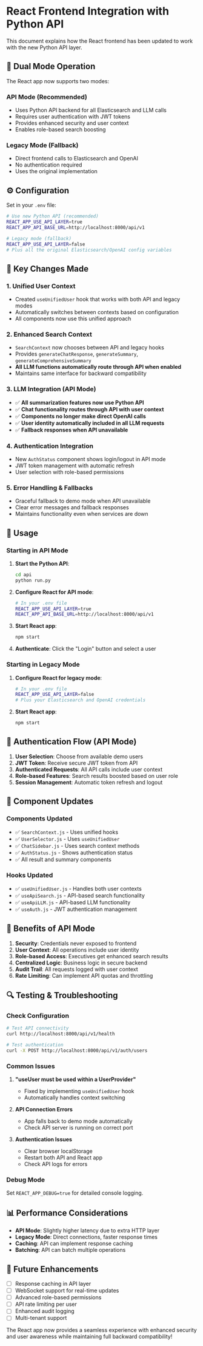 # React Frontend Integration with Python API

This document explains how the React frontend has been updated to work with the new Python API layer.

## 🔄 **Dual Mode Operation**

The React app now supports two modes:

### **API Mode (Recommended)**
- Uses Python API backend for all Elasticsearch and LLM calls
- Requires user authentication with JWT tokens
- Provides enhanced security and user context
- Enables role-based search boosting

### **Legacy Mode (Fallback)**
- Direct frontend calls to Elasticsearch and OpenAI
- No authentication required
- Uses the original implementation

## ⚙️ **Configuration**

Set in your `.env` file:

```bash
# Use new Python API (recommended)
REACT_APP_USE_API_LAYER=true
REACT_APP_API_BASE_URL=http://localhost:8000/api/v1

# Legacy mode (fallback)
REACT_APP_USE_API_LAYER=false
# Plus all the original Elasticsearch/OpenAI config variables
```

## 🔧 **Key Changes Made**

### **1. Unified User Context**
- Created `useUnifiedUser` hook that works with both API and legacy modes
- Automatically switches between contexts based on configuration
- All components now use this unified approach

### **2. Enhanced Search Context**
- `SearchContext` now chooses between API and legacy hooks
- Provides `generateChatResponse`, `generateSummary`, `generateComprehensiveSummary`
- **All LLM functions automatically route through API when enabled**
- Maintains same interface for backward compatibility

### **3. LLM Integration (API Mode)**
- ✅ **All summarization features now use Python API**
- ✅ **Chat functionality routes through API with user context**
- ✅ **Components no longer make direct OpenAI calls**
- ✅ **User identity automatically included in all LLM requests**
- ✅ **Fallback responses when API unavailable**

### **4. Authentication Integration**
- New `AuthStatus` component shows login/logout in API mode
- JWT token management with automatic refresh
- User selection with role-based permissions

### **5. Error Handling & Fallbacks**
- Graceful fallback to demo mode when API unavailable
- Clear error messages and fallback responses  
- Maintains functionality even when services are down

## 🚀 **Usage**

### **Starting in API Mode**

1. **Start the Python API**:
   ```bash
   cd api
   python run.py
   ```

2. **Configure React for API mode**:
   ```bash
   # In your .env file
   REACT_APP_USE_API_LAYER=true
   REACT_APP_API_BASE_URL=http://localhost:8000/api/v1
   ```

3. **Start React app**:
   ```bash
   npm start
   ```

4. **Authenticate**: Click the "Login" button and select a user

### **Starting in Legacy Mode**

1. **Configure React for legacy mode**:
   ```bash
   # In your .env file
   REACT_APP_USE_API_LAYER=false
   # Plus your Elasticsearch and OpenAI credentials
   ```

2. **Start React app**:
   ```bash
   npm start
   ```

## 🔐 **Authentication Flow (API Mode)**

1. **User Selection**: Choose from available demo users
2. **JWT Token**: Receive secure JWT token from API
3. **Authenticated Requests**: All API calls include user context
4. **Role-based Features**: Search results boosted based on user role
5. **Session Management**: Automatic token refresh and logout

## 🧩 **Component Updates**

### **Components Updated**
- ✅ `SearchContext.js` - Uses unified hooks
- ✅ `UserSelector.js` - Uses `useUnifiedUser`
- ✅ `ChatSidebar.js` - Uses search context methods
- ✅ `AuthStatus.js` - Shows authentication status
- ✅ All result and summary components

### **Hooks Updated**
- ✅ `useUnifiedUser.js` - Handles both user contexts
- ✅ `useApiSearch.js` - API-based search functionality
- ✅ `useApiLLM.js` - API-based LLM functionality
- ✅ `useAuth.js` - JWT authentication management

## 🎯 **Benefits of API Mode**

1. **Security**: Credentials never exposed to frontend
2. **User Context**: All operations include user identity
3. **Role-based Access**: Executives get enhanced search results
4. **Centralized Logic**: Business logic in secure backend
5. **Audit Trail**: All requests logged with user context
6. **Rate Limiting**: Can implement API quotas and throttling

## 🔍 **Testing & Troubleshooting**

### **Check Configuration**
```bash
# Test API connectivity
curl http://localhost:8000/api/v1/health

# Test authentication
curl -X POST http://localhost:8000/api/v1/auth/users
```

### **Common Issues**

1. **"useUser must be used within a UserProvider"**
   - Fixed by implementing `useUnifiedUser` hook
   - Automatically handles context switching

2. **API Connection Errors**
   - App falls back to demo mode automatically
   - Check API server is running on correct port

3. **Authentication Issues**
   - Clear browser localStorage
   - Restart both API and React app
   - Check API logs for errors

### **Debug Mode**
Set `REACT_APP_DEBUG=true` for detailed console logging.

## 📊 **Performance Considerations**

- **API Mode**: Slightly higher latency due to extra HTTP layer
- **Legacy Mode**: Direct connections, faster response times
- **Caching**: API can implement response caching
- **Batching**: API can batch multiple operations

## 🔮 **Future Enhancements**

- [ ] Response caching in API layer
- [ ] WebSocket support for real-time updates
- [ ] Advanced role-based permissions
- [ ] API rate limiting per user
- [ ] Enhanced audit logging
- [ ] Multi-tenant support

The React app now provides a seamless experience with enhanced security and user awareness while maintaining full backward compatibility!